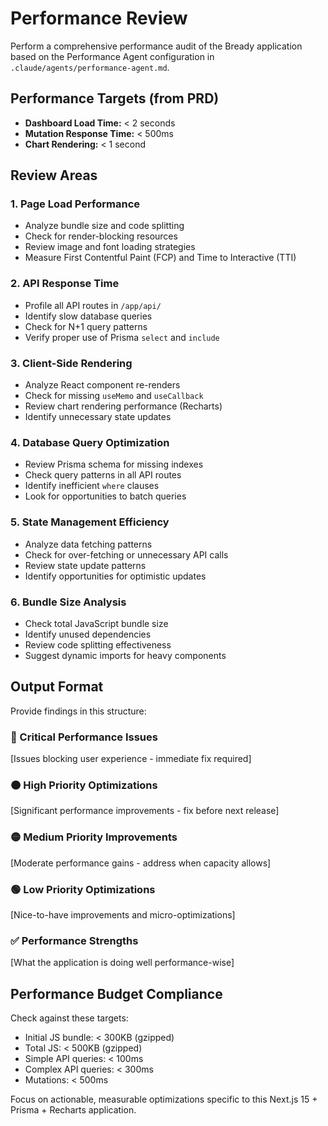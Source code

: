 # Performance Review

Perform a comprehensive performance audit of the Bready application based on the Performance Agent configuration in `.claude/agents/performance-agent.md`.

## Performance Targets (from PRD)

- **Dashboard Load Time:** < 2 seconds
- **Mutation Response Time:** < 500ms
- **Chart Rendering:** < 1 second

## Review Areas

### 1. Page Load Performance
- Analyze bundle size and code splitting
- Check for render-blocking resources
- Review image and font loading strategies
- Measure First Contentful Paint (FCP) and Time to Interactive (TTI)

### 2. API Response Time
- Profile all API routes in `/app/api/`
- Identify slow database queries
- Check for N+1 query patterns
- Verify proper use of Prisma `select` and `include`

### 3. Client-Side Rendering
- Analyze React component re-renders
- Check for missing `useMemo` and `useCallback`
- Review chart rendering performance (Recharts)
- Identify unnecessary state updates

### 4. Database Query Optimization
- Review Prisma schema for missing indexes
- Check query patterns in all API routes
- Identify inefficient `where` clauses
- Look for opportunities to batch queries

### 5. State Management Efficiency
- Analyze data fetching patterns
- Check for over-fetching or unnecessary API calls
- Review state update patterns
- Identify opportunities for optimistic updates

### 6. Bundle Size Analysis
- Check total JavaScript bundle size
- Identify unused dependencies
- Review code splitting effectiveness
- Suggest dynamic imports for heavy components

## Output Format

Provide findings in this structure:

### 🔴 Critical Performance Issues
[Issues blocking user experience - immediate fix required]

### 🟠 High Priority Optimizations
[Significant performance improvements - fix before next release]

### 🟡 Medium Priority Improvements
[Moderate performance gains - address when capacity allows]

### 🟢 Low Priority Optimizations
[Nice-to-have improvements and micro-optimizations]

### ✅ Performance Strengths
[What the application is doing well performance-wise]

## Performance Budget Compliance

Check against these targets:
- Initial JS bundle: < 300KB (gzipped)
- Total JS: < 500KB (gzipped)
- Simple API queries: < 100ms
- Complex API queries: < 300ms
- Mutations: < 500ms

Focus on actionable, measurable optimizations specific to this Next.js 15 + Prisma + Recharts application.
